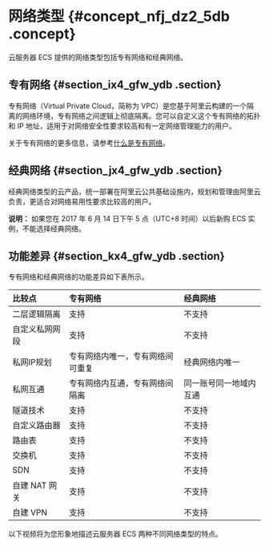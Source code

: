 # 网络类型 {#concept_nfj_dz2_5db .concept}

云服务器 ECS 提供的网络类型包括专有网络和经典网络。

## 专有网络 {#section_ix4_gfw_ydb .section}

专有网络（Virtual Private Cloud，简称为 VPC）是您基于阿里云构建的一个隔离的网络环境，专有网络之间逻辑上彻底隔离。您可以自定义这个专有网络的拓扑和 IP 地址，适用于对网络安全性要求较高和有一定网络管理能力的用户。

关于专有网络的更多信息，请参考[什么是专有网络](../../../../../cn.zh-CN/产品简介/什么是专有网络.md#)。

## 经典网络 {#section_jx4_gfw_ydb .section}

经典网络类型的云产品，统一部署在阿里云公共基础设施内，规划和管理由阿里云负责，更适合对网络易用性要求比较高的用户。

**说明：** 如果您在 2017 年 6 月 14 日下午 5 点（UTC+8 时间）以后新购 ECS 实例，不能选择经典网络。

## 功能差异 {#section_kx4_gfw_ydb .section}

专有网络和经典网络的功能差异如下表所示。

|比较点|专有网络|经典网络|
|:--|:---|:---|
|二层逻辑隔离|支持|不支持|
|自定义私网网段|支持|不支持|
|私网IP规划|专有网络内唯一，专有网络间可重复|经典网络内唯一|
|私网互通|专有网络内互通，专有网络间隔离|同一账号同一地域内互通|
|隧道技术|支持|不支持|
|自定义路由器|支持|不支持|
|路由表|支持|不支持|
|交换机|支持|不支持|
|SDN|支持|不支持|
|自建 NAT 网关|支持|不支持|
|自建 VPN|支持|不支持|

以下视频将为您形象地描述云服务器 ECS 两种不同网络类型的特点。



